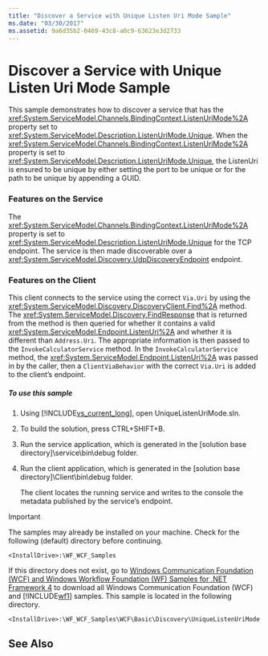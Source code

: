 ```yaml
---
title: "Discover a Service with Unique Listen Uri Mode Sample"
ms.date: "03/30/2017"
ms.assetid: 9a6d35b2-0469-43c8-a0c9-63623e3d2733
---
```

# Discover a Service with Unique Listen Uri Mode Sample
This sample demonstrates how to discover a service that has the <xref:System.ServiceModel.Channels.BindingContext.ListenUriMode%2A> property set to <xref:System.ServiceModel.Description.ListenUriMode.Unique>. When the <xref:System.ServiceModel.Channels.BindingContext.ListenUriMode%2A> property is set to <xref:System.ServiceModel.Description.ListenUriMode.Unique>, the ListenUri is ensured to be unique by either setting the port to be unique or for the path to be unique by appending a GUID.  
  
### Features on the Service  
 The <xref:System.ServiceModel.Channels.BindingContext.ListenUriMode%2A> property is set to <xref:System.ServiceModel.Description.ListenUriMode.Unique> for the TCP endpoint. The service is then made discoverable over a <xref:System.ServiceModel.Discovery.UdpDiscoveryEndpoint> endpoint.  
  
### Features on the Client  
 This client connects to the service using the correct `Via.Uri` by using the <xref:System.ServiceModel.Discovery.DiscoveryClient.Find%2A> method. The <xref:System.ServiceModel.Discovery.FindResponse> that is returned from the method is then queried for whether it contains a valid <xref:System.ServiceModel.Endpoint.ListenUri%2A> and whether it is different than `Address.Uri`. The appropriate information is then passed to the `InvokeCalculatorService` method. In the `InvokeCalculatorService` method, the <xref:System.ServiceModel.Endpoint.ListenUri%2A> was passed in by the caller, then a `ClientViaBehavior` with the correct `Via.Uri` is added to the client’s endpoint.  
  
##### To use this sample  
  
1. Using [!INCLUDE[vs_current_long](../../../../includes/vs-current-long-md.md)], open UniqueListenUriMode.sln.  
  
2. To build the solution, press CTRL+SHIFT+B.  
  
3. Run the service application, which is generated in the [solution base directory]\service\bin\debug folder.  
  
4. Run the client application, which is generated in the [solution base directory]\Client\bin\debug folder.  
  
    The client locates the running service and writes to the console the metadata published by the service’s endpoint.  
  
> [!IMPORTANT]
>  The samples may already be installed on your machine. Check for the following (default) directory before continuing.  
> 
>  `<InstallDrive>:\WF_WCF_Samples`  
> 
>  If this directory does not exist, go to [Windows Communication Foundation (WCF) and Windows Workflow Foundation (WF) Samples for .NET Framework 4](http://go.microsoft.com/fwlink/?LinkId=150780) to download all Windows Communication Foundation (WCF) and [!INCLUDE[wf1](../../../../includes/wf1-md.md)] samples. This sample is located in the following directory.  
> 
>  `<InstallDrive>:\WF_WCF_Samples\WCF\Basic\Discovery\UniqueListenUriMode`  
  
## See Also
